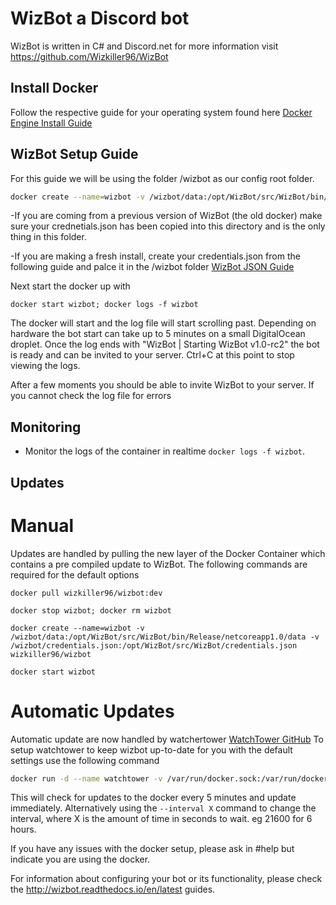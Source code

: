# WizBot a Discord bot 
WizBot is written in C# and Discord.net for more information visit <https://github.com/Wizkiller96/WizBot>

## Install Docker
Follow the respective guide for your operating system found here [Docker Engine Install Guide](https://docs.docker.com/engine/installation/)

## WizBot Setup Guide
For this guide we will be using the folder /wizbot as our config root folder.

```bash
docker create --name=wizbot -v /wizbot/data:/opt/WizBot/src/WizBot/bin/Release/netcoreapp1.0/data -v /WizBot/credentials.json:/opt/WizBot/src/WizBot/credentials.json wizkiller96/wizbot:dev
```
-If you are coming from a previous version of WizBot (the old docker) make sure your crednetials.json has been copied into this directory and is the only thing in this folder. 

-If you are making a fresh install, create your credentials.json from the following guide and palce it in the /wizbot folder [WizBot JSON Guide](http://wizbot.readthedocs.io/en/latest/JSON%20Explanations/)

Next start the docker up with 

`docker start wizbot; docker logs -f wizbot`

The docker will start and the log file will start scrolling past. Depending on hardware the bot start can take up to 5 minutes on a small DigitalOcean droplet.
Once the log ends with "WizBot | Starting WizBot v1.0-rc2" the bot is ready and can be invited to your server. Ctrl+C at this point to stop viewing the logs.

After a few moments you should be able to invite WizBot to your server. If you cannot check the log file for errors 

## Monitoring

* Monitor the logs of the container in realtime `docker logs -f wizbot`.

## Updates

# Manual
Updates are handled by pulling the new layer of the Docker Container which contains a pre compiled update to WizBot.
The following commands are required for the default options

`docker pull wizkiller96/wizbot:dev`

`docker stop wizbot; docker rm wizbot`

`docker create --name=wizbot -v /wizbot/data:/opt/WizBot/src/WizBot/bin/Release/netcoreapp1.0/data -v /wizbot/credentials.json:/opt/WizBot/src/WizBot/credentials.json wizkiller96/wizbot`

`docker start wizbot`


# Automatic Updates
Automatic update are now handled by watchertower [WatchTower GitHub](https://github.com/CenturyLinkLabs/watchtower)
To setup watchtower to keep wizbot up-to-date for you with the default settings use the following command

```bash
docker run -d --name watchtower -v /var/run/docker.sock:/var/run/docker.sock centurylink/watchtower --cleanup wizbot
```

This will check for updates to the docker every 5 minutes and update immediately. Alternatively using the `--interval X` command to change the interval, where X is the amount of time in seconds to wait. eg 21600 for 6 hours.


If you have any issues with the docker setup, please ask in #help but indicate you are using the docker.

For information about configuring your bot or its functionality, please check the <http://wizbot.readthedocs.io/en/latest> guides.
